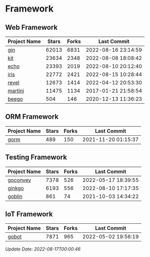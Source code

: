 # Framework

## Web Framework
| Project Name | Stars | Forks | Last Commit |
| ------------ | ----- | ----- | ----------- |
| [gin](https://github.com/gin-gonic/gin) | 62013 | 6831 | 2022-08-16 23:14:59 |
| [kit](https://github.com/go-kit/kit) | 23634 | 2348 | 2022-08-08 18:08:42 |
| [echo](https://github.com/labstack/echo) | 23393 | 2019 | 2022-08-10 20:12:40 |
| [iris](https://github.com/kataras/iris) | 22772 | 2421 | 2022-08-15 10:28:44 |
| [revel](https://github.com/revel/revel) | 12673 | 1414 | 2022-04-12 20:53:30 |
| [martini](https://github.com/go-martini/martini) | 11475 | 1134 | 2017-01-21 21:58:54 |
| [beego](https://github.com/astaxie/beego) | 504 | 146 | 2020-12-13 11:36:23 |

## ORM Framework
| Project Name | Stars | Forks | Last Commit |
| ------------ | ----- | ----- | ----------- |
| [gorm](https://github.com/jinzhu/gorm) | 489 | 150 | 2021-11-20 01:15:37 |

## Testing Framework
| Project Name | Stars | Forks | Last Commit |
| ------------ | ----- | ----- | ----------- |
| [goconvey](https://github.com/smartystreets/goconvey) | 7378 | 526 | 2022-05-17 18:39:55 |
| [ginkgo](https://github.com/onsi/ginkgo) | 6193 | 556 | 2022-08-10 17:17:35 |
| [goblin](https://github.com/franela/goblin) | 861 | 74 | 2021-10-03 14:34:22 |

## IoT Framework
| Project Name | Stars | Forks | Last Commit |
| ------------ | ----- | ----- | ----------- |
| [gobot](https://github.com/hybridgroup/gobot) | 7871 | 965 | 2022-05-02 19:56:19 |

*Update Date: 2022-08-17T00:00:46*